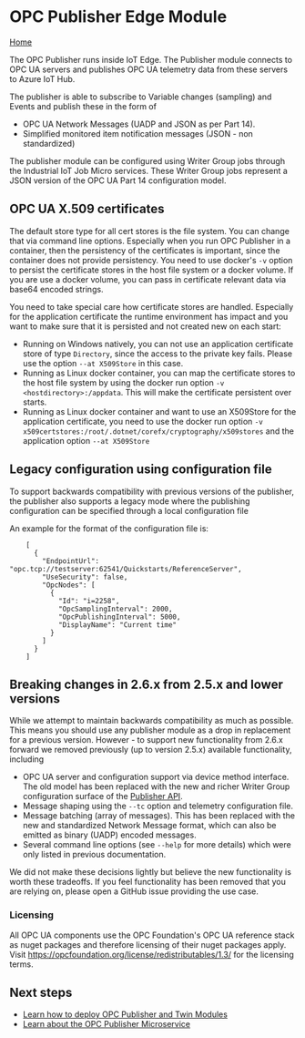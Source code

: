 # OPC Publisher Edge Module

[Home](readme.md)

The OPC Publisher runs inside IoT Edge.  The Publisher module connects to OPC UA servers and publishes OPC UA telemetry data from these servers to Azure IoT Hub.  

The publisher is able to subscribe to Variable changes (sampling) and Events and publish these in the form of

* OPC UA Network Messages (UADP and JSON as per Part 14).
* Simplified monitored item notification messages (JSON - non standardized)

The publisher module can be configured using Writer Group jobs through the Industrial IoT Job Micro services.   These Writer Group jobs represent a JSON version of the OPC UA Part 14 configuration model.

## OPC UA X.509 certificates

The default store type for all cert stores is the file system. You can change that via command line options. Especially when you run OPC Publisher in a container, then the persistency of the certificates is important, since the container does not provide persistency. You need to use docker's `-v` option to persist the certificate stores in the host file system or a docker volume. If you are use a docker volume, you can pass in certificate relevant data via base64 encoded strings.

You need to take special care how certificate stores are handled. Especially for the application certificate the runtime environment has impact and you want to make sure that it is persisted and not created new on each start:

* Running on Windows natively, you can not use an application certificate store of type `Directory`, since the access to the private key fails. Please use the option `--at X509Store` in this case.
* Running as Linux docker container, you can map the certificate stores to the host file system by using the docker run option `-v <hostdirectory>:/appdata`. This will make the certificate persistent over starts.
* Running as Linux docker container and want to use an X509Store for the application certificate, you need to use the docker run option `-v x509certstores:/root/.dotnet/corefx/cryptography/x509stores` and the application option `--at X509Store`

## Legacy configuration using configuration file

To support backwards compatibility with previous versions of the publisher, the publisher also supports a legacy mode where the publishing configuration can be specified through a local configuration file

An example for the format of the configuration file is:

        [
          {
            "EndpointUrl": "opc.tcp://testserver:62541/Quickstarts/ReferenceServer",
            "UseSecurity": false,
            "OpcNodes": [
              {
                "Id": "i=2258",
                "OpcSamplingInterval": 2000,
                "OpcPublishingInterval": 5000,
                "DisplayName": "Current time"
              }
            ]
          }
        ]

## Breaking changes in 2.6.x from 2.5.x and lower versions

While we attempt to maintain backwards compatibility as much as possible.  This means you should use any publisher module as a drop in replacement for a previous version.   However - to support new functionality from 2.6.x forward we removed previously (up to version 2.5.x) available functionality, including

* OPC UA server and configuration support via device method interface.   The old model has been replaced with the new and richer Writer Group configuration surface of the [Publisher API](../api/publisher/readme.md).
* Message shaping using the `--tc` option and telemetry configuration file.
* Message batching (array of messages).  This has been replaced with the new and standardized Network Message format, which can also be emitted as binary (UADP) encoded messages.
* Several command line options (see `--help` for more details) which were only listed in previous documentation.

We did not make these decisions lightly but believe the new functionality is worth these tradeoffs.  If you feel functionality has been removed that you are relying on, please open a GitHub issue providing the use case.

### Licensing

All OPC UA components use the OPC Foundation's OPC UA reference stack as nuget packages and therefore licensing of their nuget packages apply. Visit https://opcfoundation.org/license/redistributables/1.3/ for the licensing terms.

## Next steps

* [Learn how to deploy OPC Publisher and Twin Modules](../deploy/howto-install-iot-edge.md)
* [Learn about the OPC Publisher Microservice](../services/publisher.md)
